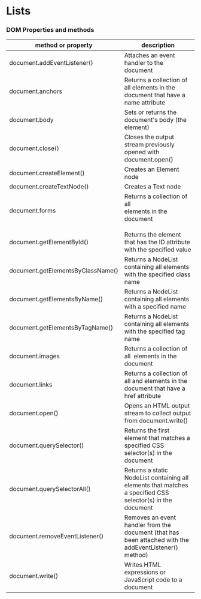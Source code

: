 # Lists

### DOM Properties and methods

| method or property | description |
|--------------------|-------------|
| document.addEventListener()	| Attaches an event handler to the document |
| document.anchors	| Returns a collection of all <a> elements in the document that have a name attribute |
| document.body	| Sets or returns the document's body (the <body> element) |
| document.close()	| Closes the output stream previously opened with document.open() |
| document.createElement() |	Creates an Element node |
| document.createTextNode()	| Creates a Text node |
| document.forms |	Returns a collection of all <form> elements in the document |
| document.getElementById()	| Returns the element that has the ID attribute with the specified value |
| document.getElementsByClassName()	| Returns a NodeList containing all elements with the specified class name |
| document.getElementsByName()	| Returns a NodeList containing all elements with a specified name |
| document.getElementsByTagName()	| Returns a NodeList containing all elements with the specified tag name |
| document.images	| Returns a collection of all <img> elements in the document |
| document.links	| Returns a collection of all <a> and <area> elements in the document that have a href attribute |
| document.open()	| Opens an HTML output stream to collect output from document.write() |
| document.querySelector() |	Returns the first element that matches a specified CSS selector(s) in the document |
| document.querySelectorAll()	| Returns a static NodeList containing all elements that matches a specified CSS selector(s) in the document | document.readyState	| Returns the (loading) status of the document |
| document.removeEventListener()	| Removes an event handler from the document (that has been attached with the addEventListener() method) | document.title	| Sets or returns the title of the document |
| document.write()	| Writes HTML expressions or JavaScript code to a document |
  
  
